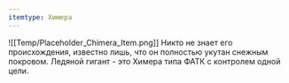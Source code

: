 ```yaml
---
itemtype: Химера
---
```

![[Temp/Placeholder_Chimera_Item.png]]
Никто не знает его происхождения, известно лишь, что он полностью укутан снежным покровом. Ледяной гигант - это Химера типа ФАТК с контролем одной цели.
